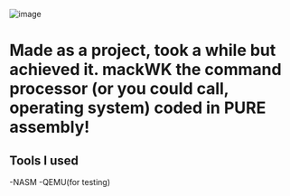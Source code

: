 ![image](https://user-images.githubusercontent.com/105085301/201823579-382a0edf-3e22-425b-9896-b427afc6be51.png)
# Made as a project, took a while but achieved it. mackWK the command processor (or you could call, operating system) coded in PURE assembly!
## Tools I used
-NASM
-QEMU(for testing)
